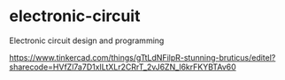 # electronic-circuit

Electronic circuit design and programming

https://www.tinkercad.com/things/gTtLdNFilpR-stunning-bruticus/editel?sharecode=HVfZl7a7D1xILtXLr2CRrT_2vJ6ZN_l6krFKYBTAv60
